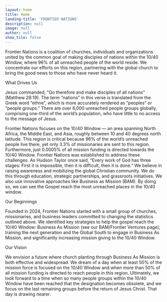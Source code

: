 ```yaml
---
layout: home
title: Home
landing-title: 'FRONTIER NATIONS'
description: null
image: null
author: null
show_tile: false
---
```


<p>Frontier Nations is a coalition of churches, individuals and organizations united by the common goal of making disciples of nations within the 10/40 Window, where 96% of all unreached people of the world reside. We concentrate our efforts on this region, partnering with the global church to bring the good news to those who have never heard it.</p>
<p>What Drives Us</p>
<p>Jesus commanded, "Go therefore and make disciples of all nations" (Matthew 28:19). The term &ldquo;nations&rdquo; in this verse is translated from the Greek word &ldquo;ethne&rdquo;, which is more accurately rendered as &ldquo;peoples&rdquo; or &ldquo;people groups.&rdquo; There are over 6,000 unreached people groups globally, comprising one-third of the world&rsquo;s population, who have little to no access to the message of Jesus.</p>
<p>Frontier Nations focuses on the 10/40 Window &mdash; an area spanning North Africa, the Middle East, and Asia, roughly between 10 and 40 degrees north latitude. This region is critical because 96% of the world&rsquo;s unreached people live there, yet only 3.3% of missionaries are sent to this region. Furthermore, just 0.0005% of all mission funding is directed towards the 10/40 Window. Frontier Nations was established to address these challenges. As Hudson Taylor once said, &ldquo;Every work of God has three stages: First it is impossible, then it is difficult, then it is done.&rdquo; We believe in raising awareness and mobilizing the global Christian community. We do this through education, strategic partnerships, and grassroots initiatives. We also use innovative approaches like Business as Mission (BAM). By doing so, we can see the Gospel reach the most unreached places in the 10/40 window.</p>
<p>Our Beginnings</p>
<p>Founded in 2024, Frontier Nations started with a small group of churches, missionaries, and business leaders committed to changing the statistics outlined above. We identified key strategies to help the gospel reach the 10/40 Window: Business As Mission (see our BAM/Frontier Ventures page), training the next generation and the Global South to engage in Business As Mission, and significantly increasing mission giving to the 10/40 Window.</p>
<p>Our Vision</p>
<p>We envision a future where church planting through Business As Mission is both effective and widespread. We dream of a day when at least 50% of the mission force is focused on the 10/40 Window and when more than 50% of all mission funding is directed to reach people in this region. Ultimately, we look forward to a time when so many people groups within the 10/40 Window have been reached that the designation becomes obsolete, and we focus on the last remaining groups before the return of Jesus Christ. That day is drawing nearer.</p>

